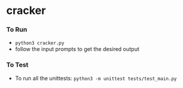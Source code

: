 # cracker

### To Run

* `python3 cracker.py`
* follow the input prompts to get the desired output

### To Test

* To run all the unittests: `python3 -m unittest tests/test_main.py`
